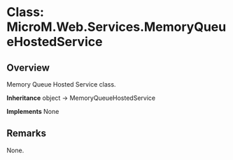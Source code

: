 # Class: MicroM.Web.Services.MemoryQueueHostedService
## Overview
Memory Queue Hosted Service class.

**Inheritance**
object -> MemoryQueueHostedService

**Implements**
None

## Remarks
None.

